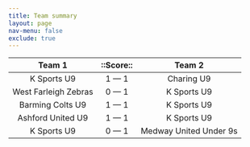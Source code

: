 ```yaml
---
title: Team summary
layout: page
nav-menu: false
exclude: true
---
```




|        Team 1        |  ::Score::  |         Team 2         |
|:--------------------:|:-----------:|:----------------------:|
|     K Sports U9      | 1 &mdash; 1 |       Charing U9       |
| West Farleigh Zebras | 0 &mdash; 1 |      K Sports U9       |
|   Barming Colts U9   | 1 &mdash; 1 |      K Sports U9       |
|  Ashford United U9   | 1 &mdash; 1 |      K Sports U9       |
|     K Sports U9      | 0 &mdash; 1 | Medway United Under 9s |

 <br /><br /><br />